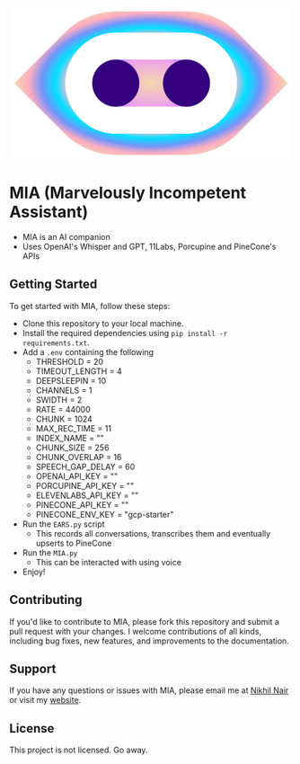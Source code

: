 <img src="./other/logo.gif"  />

# MIA (Marvelously Incompetent Assistant)

- MIA is an AI companion
- Uses OpenAI's Whisper and GPT, 11Labs, Porcupine and PineCone's APIs

## Getting Started

To get started with MIA, follow these steps:

- Clone this repository to your local machine.
- Install the required dependencies using `pip install -r requirements.txt`.
- Add a `.env` containing the following
    - THRESHOLD = 20
    - TIMEOUT_LENGTH = 4
    - DEEPSLEEPIN = 10
    - CHANNELS = 1
    - SWIDTH = 2
    - RATE = 44000
    - CHUNK = 1024
    - MAX_REC_TIME = 11
    - INDEX_NAME = "<insert here>"
    - CHUNK_SIZE = 256
    - CHUNK_OVERLAP = 16
    - SPEECH_GAP_DELAY = 60
    - OPENAI_API_KEY = "<insert here>"
    - PORCUPINE_API_KEY = "<insert here>"
    - ELEVENLABS_API_KEY = "<insert here>"
    - PINECONE_API_KEY = "<insert here>"
    - PINECONE_ENV_KEY = "gcp-starter"
- Run the `EARS.py` script
    - This records all conversations, transcribes them and eventually upserts to PineCone  
- Run the `MIA.py` 
    - This can be interacted with using voice
- Enjoy!

## Contributing

If you'd like to contribute to MIA, please fork this repository and submit a pull request with your changes. I welcome contributions of all kinds, including bug fixes, new features, and improvements to the documentation.

## Support

If you have any questions or issues with MIA, please email me at [Nikhil Nair](mailto:niknair31898@gmail.com?subject=[MIA-Help]) or visit my [website](https://nikhil-nair.web.app/).

## License

This project is not licensed. Go away.
